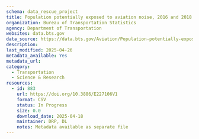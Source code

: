 ```yaml
---
schema: data_rescue_project 
title: Population potentially exposed to aviation noise, 2016 and 2018
organization: Bureau of Transportation Statistics
agency: Department of Transportation
websites: data.bts.gov
data_source: https://data.bts.gov/Aviation/Population-potentially-exposed-to-aviation-noise-2/iqwy-f8z4/about_data
description: 
last_modified: 2025-04-26
metadata_available: Yes
metadata_url: 
category:
  - Transportation 
  - Science & Research 
resources:
  - id: 883
    url: https://doi.org/10.3886/E227106V1
    format: CSV
    status: In Progress
    size: 0.0
    download_date: 2025-04-18
    maintainer: DRP, DL
    notes: Metadata available as separate file
---
```

